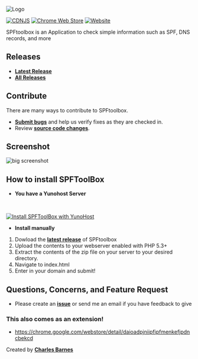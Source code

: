 ![Logo](http://i.imgur.com/itUhheI.png "Logo")

[![CDNJS](https://img.shields.io/cdnjs/v/jquery.svg)](https://cdnjs.com/libraries/jquery)
[![Chrome Web Store](https://img.shields.io/chrome-web-store/v/daioadpjniipfipfmenkefjpdncbekcd.svg)](https://chrome.google.com/webstore/detail/daioadpjniipfipfmenkefjpdncbekcd)
[![Website](https://img.shields.io/website-up-down-green-red/http/shields.io.svg?label=my-website)](http://charlesabarnes.com)


SPFtoolbox is an Application to check simple information such as SPF, DNS records, and more

## Releases

* **[Latest Release](https://github.com/bulbajackel/SPFtoolbox/releases/latest)**
* **[All Releases](https://github.com/bulbajackel/SPFtoolbox/releases)**

## Contribute

There are many ways to contribute to SPFtoolbox.
* **[Submit bugs](https://github.com/bulbajackel/SPFtoolbox/issues)** and help us verify fixes as they are checked in.
* Review **[source code changes](https://github.com/bulbajackel/SPFtoolbox/pulls)**.

## Screenshot

![big screenshot](http://i.imgur.com/ACxZPtQ.png "Screenshot")

## How to install SPFToolBox
* **You have a Yunohost Server**
<br>

[![Install SPFToolBox with YunoHost](https://install-app.yunohost.org/install-with-yunohost.png)](https://install-app.yunohost.org/?app=spftoolbox)

* **Install manually**

1. Dowload the **[latest release](https://github.com/bulbajackel/SPFtoolbox/releases/latest)** of SPFtoolbox
2. Upload the contents to your webserver enabled with PHP 5.3+
3. Extract the contents of the zip file on your server to your desired directory.
4. Navigate to index.html
5. Enter in your domain and submit!

## Questions, Concerns, and Feature Request

* Please create an **[issue](https://github.com/bulbajackel/SPFtoolbox/issues)** or send me an email if you have feedback to give 

### This also comes as an extension!
* https://chrome.google.com/webstore/detail/daioadpjniipfipfmenkefjpdncbekcd

Created by **[Charles Barnes](http://charlesabarnes.com)**


